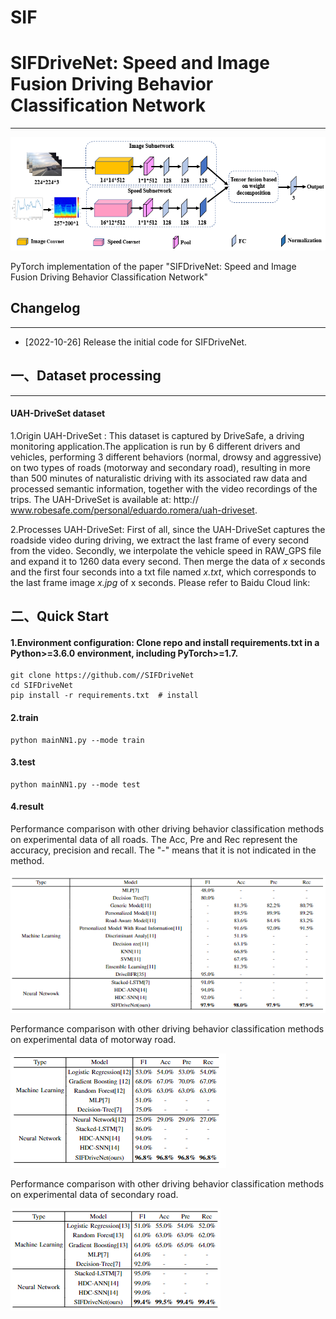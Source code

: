 # SIF
# **SIFDriveNet: Speed and Image Fusion Driving Behavior Classification Network**

------

![](network1.PNG)

PyTorch implementation of the paper "SIFDriveNet: Speed and Image Fusion Driving Behavior Classification Network"



## **Changelog**

------

- [2022-10-26] Release the initial code for SIFDriveNet.



## **一、Dataset processing**

------

#### **UAH-DriveSet dataset**

1.Origin UAH-DriveSet : This dataset is captured by DriveSafe, a driving monitoring application.The application is run by 6 different drivers and vehicles, performing 3 different behaviors (normal, drowsy and aggressive) on two types of roads (motorway and secondary road), resulting in more than 500 minutes of naturalistic driving with its associated raw data and processed semantic information, together with the video recordings of the trips. The UAH-DriveSet is available at: http:// www.robesafe.com/personal/eduardo.romera/uah-driveset.

2.Processes UAH-DriveSet: First of all, since the UAH-DriveSet captures the roadside video during driving, we extract the last frame of every second from the video. Secondly, we interpolate the vehicle speed in RAW_GPS file and expand it to 1260 data every second. Then merge the data of *x* seconds and the first four seconds into a txt file named *x.txt*, which corresponds to the last frame image *x.jpg* of x seconds. Please refer to Baidu Cloud link:



## **二、Quick Start**

#### 1.Environment configuration: Clone repo and install requirements.txt in a Python>=3.6.0 environment, including PyTorch>=1.7.

```
git clone https://github.com//SIFDriveNet
cd SIFDriveNet
pip install -r requirements.txt  # install
```

#### 2.train

```
python mainNN1.py --mode train
```

#### 3.test

```
python mainNN1.py --mode test
```

#### 4.result

Performance comparison with other driving behavior classification methods on experimental data of all roads. The Acc, Pre and Rec represent the accuracy, precision and recall. The "-" means that it is not indicated in the method.

![](resultall.PNG)



Performance comparison with other driving behavior classification methods on experimental data of motorway road.

![](resultmotor.PNG)



Performance comparison with other driving behavior classification methods on experimental data of secondary road.

![](resultsecond.PNG)
